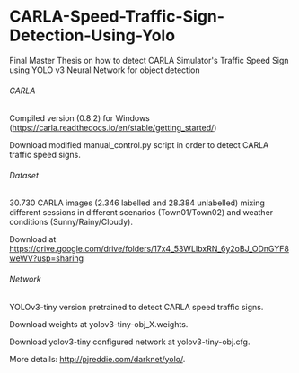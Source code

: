 # CARLA-Speed-Traffic-Sign-Detection-Using-Yolo
Final Master Thesis on how to detect CARLA Simulator's Traffic Speed Sign using YOLO v3 Neural Network for object detection

###### CARLA
Compiled version (0.8.2) for Windows (https://carla.readthedocs.io/en/stable/getting_started/)

Download modified manual_control.py script in order to detect CARLA traffic speed signs.

###### Dataset
30.730 CARLA images (2.346 labelled and 28.384 unlabelled) mixing different sessions in different scenarios (Town01/Town02) and weather conditions (Sunny/Rainy/Cloudy). 

Download at https://drive.google.com/drive/folders/17x4_53WLIbxRN_6y2oBJ_ODnGYF8weWV?usp=sharing

###### Network
YOLOv3-tiny version pretrained to detect CARLA speed traffic signs.

Download weights at yolov3-tiny-obj_X.weights.

Download yolov3-tiny configured network at yolov3-tiny-obj.cfg.

More details: http://pjreddie.com/darknet/yolo/.
